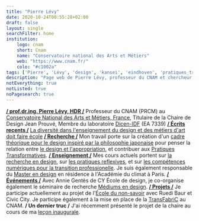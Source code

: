 ```yaml
---
title: "Pierre Lévy"
date: 2020-10-24T00:55:28+02:00
draft: false
layout: single
searchFilter: home
institution:
    logo: cnam
    short: Cnam
    name: "Conservatoire national des Arts et Métiers"
    web: "https://www.cnam.fr/"
    colo: "#c1002a"
tags: ['Pierre', 'Lévy', 'design', 'kansei', 'eindhoven', 'pratiques_transformatives']
description: "Page web de Pierre Lévy, professeur du CNAM et chercheur en design au travers de la pratique réflexive."
notEverything: true
notListed: true
noPagesearch: true
---
```

**[/ prof.dr.ing. Pierre Lévy, HDR /](/pierre/)**&nbsp;Professeur du CNAM (PRCM) au [Conservatoire National des Arts et Métiers, France](https://www.cnam.fr), Titulaire de la Chaire de Design Jean Prouvé, Membre du laboratoire [Dicen-IDF](https://www.dicen-idf.org/) (EA 7339)
**[/ Écrits recents /](/writings/)**&nbsp;[La diversité dans l'enseignement du design et des métiers d'art doit faire école](writings/la-diversité-dans-lenseignement-du-design-et-des-métiers-dart-doit-faire-école/)
**[/ Recherche /](/research/)**&nbsp;Mon travail porte sur la création d'un [cadre théorique pour le design inspiré par la philosophie japonaise](/research/japanese_philosophy-inspired_design_framework/) pour penser la relation entre [le design et l'appropriation](/research/design-appropriation/), et contribuer aux [Pratiques Transformatives](/research/transformingpractices/).
**[/ Enseignement /](/teaching/)**&nbsp;Mes cours actuels portent sur [la recherche en design](/teaching/recherche-en-design-art-creation/), sur [les pratiques reflexives](/teaching/pratiques-reflexives/), et sur [les compétences numériques pour la transition professionelle](/teaching/tet007-m1-approche_pratique_du_numerique_et_la_recherche_d_information/). Je suis également responsable du [Master en design](/teaching/master_design-creation_projet_transdisciplinarite/) en résidence à l'Académie du climat à Paris.
**[/ Événements /](/events/)**&nbsp;Avec Annie Gentès de CY École de design, je co-organise également le séminaire de recherche [Médiums en design](/events/mediums-in-design/).
**[/ Projets /](/projects/)**&nbsp;Je participe actuellement au projet de l'[École du non-savoir](/projects/school-of-not-knowing/) avec Ruedi Baur et Civic City. Je participe également à la mise en place de la [TransFabriC](/projects/transfabric/) au CNAM.
**/ Un dernier truc /**&nbsp;J'ai récemment présenté le projet de la chaire au cours de ma [leçon inaugurale](/events/lecon-inaugurale/).